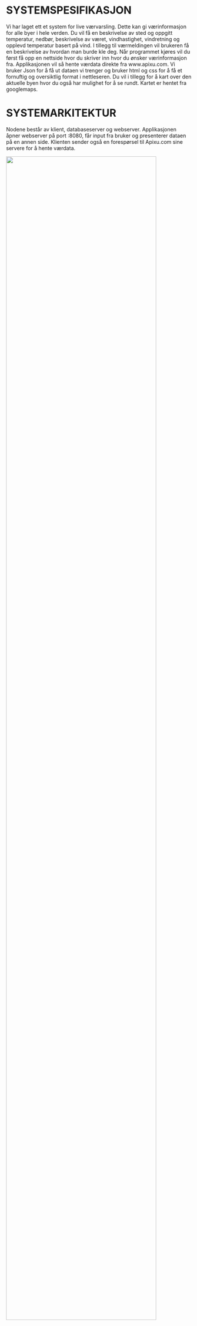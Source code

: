 <h1>SYSTEMSPESIFIKASJON</h1>

<p>Vi har laget ett et system for live værvarsling. Dette kan gi værinformasjon for alle byer i hele verden. Du vil få en beskrivelse av sted og oppgitt temperatur, nedbør, beskrivelse av været, vindhastighet, vindretning og opplevd temperatur basert på vind. I tillegg til værmeldingen vil brukeren få en beskrivelse av hvordan man burde kle deg. Når programmet kjøres vil du først få opp en nettside hvor du skriver inn hvor du ønsker værinformasjon fra. Applikasjonen vil så hente værdata direkte fra www.apixu.com. Vi bruker Json for å få ut dataen vi trenger og bruker html og css for å få et fornuftig og oversiktlig format i nettleseren. Du vil i tillegg for å kart over den aktuelle byen hvor du også har mulighet for å se rundt. Kartet er hentet fra googlemaps. </p>


<h1>SYSTEMARKITEKTUR</h1> 

<p>Nodene består av klient, databaseserver og webserver. Applikasjonen åpner webserver på port :8080, får input fra bruker og presenterer dataen på en annen side. Klienten sender også en forespørsel til Apixu.com sine servere for å hente værdata.</p>

<img src="https://user-images.githubusercontent.com/35611995/39879725-e9eec64c-547b-11e8-934b-6f9251a2f0e0.png" width="90%"></img> 
